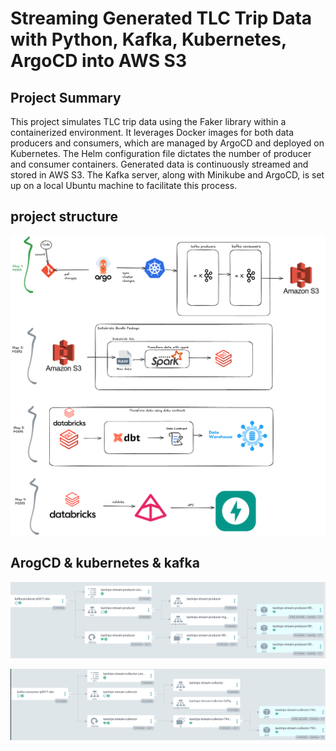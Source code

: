 # Streaming Generated TLC Trip Data with Python, Kafka, Kubernetes, ArgoCD into AWS S3

## Project Summary
This project simulates TLC trip data using the Faker library within a containerized environment. It leverages Docker images for both data producers and consumers, which are managed by ArgoCD and deployed on Kubernetes. The Helm configuration file dictates the number of producer and consumer containers. Generated data is continuously streamed and stored in AWS S3. The Kafka server, along with Minikube and ArgoCD, is set up on a local Ubuntu machine to facilitate this process.


## project structure
![Project Architecture](images/diagram.png)

## ArogCD & kubernetes & kafka
![kafka producer](images/producer.png)

![kafka consumer](images/consumer.png)